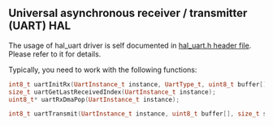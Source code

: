 ## Universal asynchronous receiver / transmitter (UART) HAL

The usage of hal_uart driver is self documented in [hal_uart.h header file](hal_uart.h). Please refer to it for details.

Typically, you need to work with the following functions:

```c++
int8_t uartInitRx(UartInstance_t instance, UartType_t, uint8_t buffer[], uint16_t size);
size_t uartGetLastReceivedIndex(UartInstance_t instance);
uint8_t* uartRxDmaPop(UartInstance_t instance);

int8_t uartTransmit(UartInstance_t instance, uint8_t buffer[], size_t size);
```
